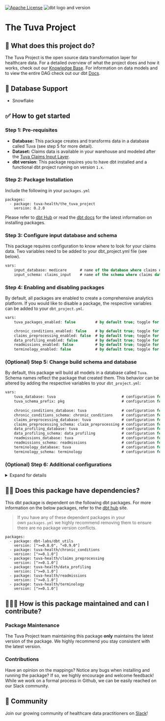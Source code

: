 [![Apache License](https://img.shields.io/badge/License-Apache%202.0-blue.svg)](https://opensource.org/licenses/Apache-2.0) ![dbt logo and version](https://img.shields.io/static/v1?logo=dbt&label=dbt-version&message=1.2.x&color=orange)
# The Tuva Project

## 🧰 What does this project do?

The Tuva Project is the open source data transformation layer for healthcare data.  For a detailed overview of what the project does and how it works, check out our [Knowledge Base](https://thetuvaproject.com/docs/intro).  For information on data models and to view the entire DAG check out our dbt [Docs](https://tuva-health.github.io/the_tuva_project/#!/overview/terminology).

## 🔌 Database Support

- Snowflake

## ✅ How to get started

### Step 1:  Pre-requisites

- **Database:**  This package creates and transforms data in a database called Tuva (see step 5 for more detail).
- **Dataset:**  Claims data is available in your warehouse and modeled after the [Tuva Claims Input Layer](https://thetuvaproject.com/docs/data-models/claims-input-layer).
- **dbt version**:  This package requires you to have dbt installed and a functional dbt project running on version `1.x`.

### Step 2:  Package Installation

Include the following in your `packages.yml`

```
packages:
  - package: tuva-health/the_tuva_project
    version: 0.2.0
```

Please refer to [dbt Hub](https://hub.getdbt.com/) or read the [dbt docs](https://docs.getdbt.com/docs/build/packages) for the latest information on installing packages.

### Step 3:  Configure input database and schema

This package requires configuration to know where to look for your claims data.  Two variables need to be added to your dbt_project.yml file (see below).

```sql
vars:
	input_database: medicare      # name of the database where claims data is stored
  	input_schema: claims_input    # name of the schema where claims data is stored
```

### Step 4:  Enabling and disabling packages

By default, all packages are enabled to create a comprehensive analytics platform.  If you would like to disable a package, the respective variables can be added to your `dbt_project.yml`.

```sql
vars:
	tuva_packages_enabled: false         # by default true; toggle for all packages

	chronic_conditions_enabled: false    # by default true; toggle for specific package
  	claims_preprocessing_enabled: false  # by default true; toggle for specific package
	data_profiling_enabled: false        # by default true; toggle for specific package
	readmissions_enabled: false          # by default true; toggle for specific package
	terminology_enabled: false           # by default true; toggle for specific package
```

### (Optional) Step 5:  Change build schema and database

By default, this package will build all models in a database called `Tuva`.  Schema names reflect the package that created them.  This behavior can be altered by adding the respective variables to your `dbt_project.yml`:

```sql
vars:
	tuva_database: tuva                              # configuration for all packages
	tuva_schema_prefix: pkg                          # configuration for all packages
	
	chronic_conditions_database: tuva                # configuration for specific package
	chronic_conditions_schema: chronic_conditions    # configuration for specific package
  	claims_preprocessing_database: tuva              # configuration for specific package
  	claims_preprocessing_schema: claim_preprocessing # configuration for specific package
	data_profiling_database: tuva                    # configuration for specific package
	data_profiling_schema: data_profiling            # configuration for specific package
	readmissions_database: tuva                      # configuration for specific package
	readmissions_schema: readmissions                # configuration for specific package
	terminology_database: tuva                       # configuration for specific package
	terminology_schema: terminology                  # configuration for specific package
```

### (Optional) Step 6:  Additional configurations
<details>
<summary> Expand for details </summary>

**Add schema prefix to all packages**

At the package level, a prefix can be added to all schemas.  The following variable can be added to your dbt_project.yml:

```sql
vars:
	tuva_schema_prefix: testing_environment    # configuration for all packages
```

**Modifying a model alias, materialization, and tags**

All model-level configurations for a package are in `_models.yml`.  Only a few settings should be altered within this file:

- [Custom aliases](https://docs.getdbt.com/docs/build/custom-aliases) - An override of the model name, creating a clearer table name.
- [Tags](https://docs.getdbt.com/reference/resource-configs/tags) - A categorization and organization of models
- [Materialization](https://docs.getdbt.com/docs/build/materializations) - Pre-configure based on internal testing of query performance

> NOTE: The [enabled](https://docs.getdbt.com/reference/resource-configs/enabled) property has also been set within the model.sql file due to a potential bug with dbt.
>
</details>

## 🤹🏽 **Does this package have dependencies?**

This dbt package is dependent on the following dbt packages. For more information on the below packages, refer to the [dbt hub](https://hub.getdbt.com/) site.

> If you have any of these dependent packages in your own `packages.yml` we highly recommend removing them to ensure there are no package version conflicts.
> 

```
packages:
  - package: dbt-labs/dbt_utils
    version: [">=0.8.0", "<0.9.0"]
  - package: tuva-health/chronic_conditions
    version: [">=0.1.0"]
  - package: tuva-health/claims_preprocessing
    version: [">=0.1.0"]
  - package: tuva-health/data_profiling
    version: [">=0.1.0"]
  - package: tuva-health/readmissions
    version: [">=0.1.0"]
  - package: tuva-health/terminology
    version: [">=0.1.0"]
```

## 🙋🏻‍♀️ **How is this package maintained and can I contribute?**

### **Package Maintenance**

The Tuva Project team maintaining this package **only** maintains the latest version of the package. We highly recommend you stay consistent with the latest version.

### Contributions

Have an opinion on the mappings? Notice any bugs when installing and running the package?
If so, we highly encourage and welcome feedback!  While we work on a formal process in Github, we can be easily reached on our Slack community.

## 🤝 Community

Join our growing community of healthcare data practitioners on [Slack](https://join.slack.com/t/thetuvaproject/shared_invite/zt-16iz61187-G522Mc2WGA2mHF57e0il0Q)!
